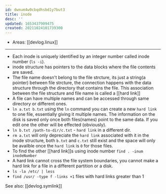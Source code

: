 ```yaml
---
id: dwnum4w9cbqdhsbd1y7but3
title: inode
desc: ''
updated: 1653437909475
created: 20211024101739300
---
```


- Areas: [[devlog.linux]]

---

- Each inode is uniquely identified by an integer number called inode number (`ls -i`).
- inode structure has pointers to the data blocks where the file contents are saved.
- The file name doesn't belong to the file strcture, its just a string(a pointer) between file strcture, the connection happens with the data structure through the directory that contains the file. This association between the file structure and file name is called a [[hard link]]
- A file can have multiple names and can be accessed through same directory or different ones.
- `ln a.txt b.txt` using the `ln` command you can create a new `hard link` to one file, essentially giving it multiple names. The information on the disk is saved only once both files(names) point to the same data. If you edit one the other will be effected (obviously).
- `ln b.txt /path-to-dir/c.txt` - `hard link` in a different dir.
- `rm a.txt` will only depreciate the `hard link` associated with it in the inode structure, both `b.txt` and `c.txt` still exist and the space will only be availble once the `hard link` is `0` for those files.
- To find the other [[hard link]]s using inode number `find . -inum inodeNumber`
- A hard link cannot cross the file system boundaries, you cannot make a hard link for a file in a different partition or a disk.
- `ls -la /etc/ | less`
- `find /usr/ -type f -links +1` files with hard links greater than 1

See also: [[devlog.symlink]]
